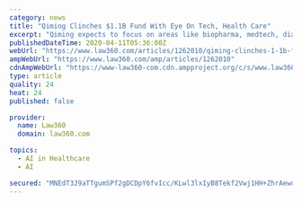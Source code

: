 ```yaml
---
category: news
title: "Qiming Clinches $1.1B Fund With Eye On Tech, Health Care"
excerpt: "Qiming expects to focus on areas like biopharma, medtech, diagnostics, health care services, information technology, artificial intelligence, enterprise services, consumer internet and e-commerce, according to a statement. Qiming said in its Thursday press release that the firm is \"pleased to be able to close the fund at our target amount and ..."
publishedDateTime: 2020-04-11T05:36:00Z
webUrl: "https://www.law360.com/articles/1262010/qiming-clinches-1-1b-fund-with-eye-on-tech-health-care"
ampWebUrl: "https://www.law360.com/amp/articles/1262010"
cdnAmpWebUrl: "https://www-law360-com.cdn.ampproject.org/c/s/www.law360.com/amp/articles/1262010"
type: article
quality: 24
heat: 24
published: false

provider:
  name: Law360
  domain: law360.com

topics:
  - AI in Healthcare
  - AI

secured: "MNEdT3J9aTTgumSPf2gDCDpY6fvIcc/KLwl3lxIyB8Tekf2Vwj1HH+ZhrAewqhvUttZiOaNAnyCfZBJG987jKiE5TFba7P3IGfJb0drrcCsiy+e0HnT+8CWSWfTRSM/5Mc8DopM43u+QLCFaC2am4+o+l/b05OknDTK8smjlOC0HHHKNYlUOL5ez5S3jyiocLsSsSZThgO6TlNS+Pfvog6L/smgSWO0D6ixriDOVBxIaYOxXPxOAnvWiZKkS2qtrKSEU5i2pTS3qBw2fiL5Yx3YVjgB0xz9Vih4jv0OGUEeibaleUfGSaY7ZmeOAo3tS;Oey1BFdPNxlJJzmyro6QUA=="
---
```


